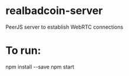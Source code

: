 # realbadcoin-server
PeerJS server to establish WebRTC connections

# To run:
npm install --save
npm start
